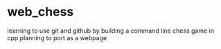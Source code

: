 # web_chess
learning to use git and github by building a command line chess game in cpp
planning to port as a webpage
